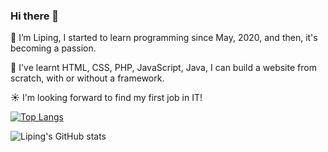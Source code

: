### Hi there 👋

 🔭 I’m Liping, I started to learn programming since May, 2020, and then, it's becoming a passion.

 🌱 I've learnt HTML, CSS, PHP, JavaScript, Java, I can build a website from scratch, with or without a framework.

 :sunny: I'm looking forward to find my first job in IT!

[![Top Langs](https://github-readme-stats.vercel.app/api/top-langs/?username=Lime5005&layout=compact)](https://github.com/Lime5005/github-readme-stats)   

![Liping's GitHub stats](https://github-readme-stats.vercel.app/api?username=Lime5005&show_icons=true&theme=vue-dark)
